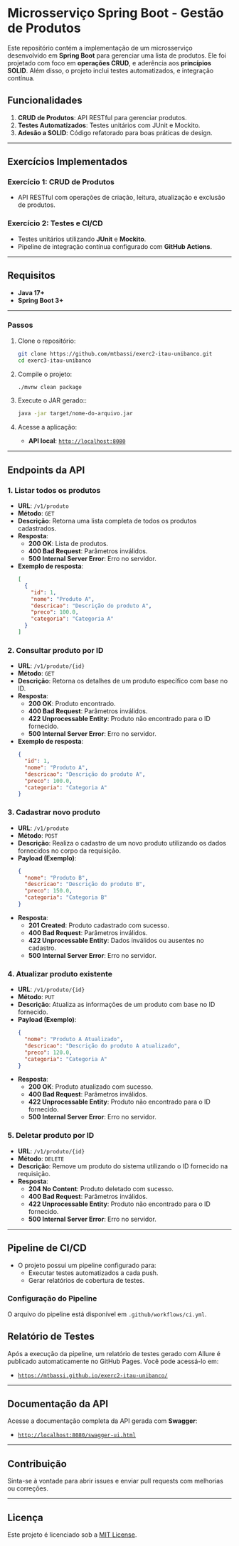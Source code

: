 # Microsserviço Spring Boot - Gestão de Produtos

Este repositório contém a implementação de um microsserviço desenvolvido em **Spring Boot** para gerenciar uma lista de produtos. Ele foi projetado com foco em **operações CRUD**, e aderência aos **princípios SOLID**. Além disso, o projeto inclui testes automatizados, e integração contínua.

## Funcionalidades
1. **CRUD de Produtos**: API RESTful para gerenciar produtos.
2. **Testes Automatizados**: Testes unitários com JUnit e Mockito.
3. **Adesão a SOLID**: Código refatorado para boas práticas de design.

---

## Exercícios Implementados

### Exercício 1: CRUD de Produtos
- API RESTful com operações de criação, leitura, atualização e exclusão de produtos.
  
### Exercício 2: Testes e CI/CD
- Testes unitários utilizando **JUnit** e **Mockito**.
- Pipeline de integração contínua configurado com **GitHub Actions**.

---

## Requisitos
- **Java 17+**
- **Spring Boot 3+**

---

### Passos
1. Clone o repositório:
   ```bash
   git clone https://github.com/mtbassi/exerc2-itau-unibanco.git
   cd exerc3-itau-unibanco
   ```

2. Compile o projeto:
   ```bash
   ./mvnw clean package
   ```

3. Execute o JAR gerado::
   ```bash
   java -jar target/nome-do-arquivo.jar
   ```

4. Acesse a aplicação:
   - **API local**: [`http://localhost:8080`](http://localhost:8080)
     
---

## Endpoints da API

### 1. **Listar todos os produtos**
- **URL**: `/v1/produto`
- **Método**: `GET`
- **Descrição**: Retorna uma lista completa de todos os produtos cadastrados.
- **Resposta**:
  - **200 OK**: Lista de produtos.
  - **400 Bad Request**: Parâmetros inválidos.
  - **500 Internal Server Error**: Erro no servidor.
- **Exemplo de resposta**:
  ```json
  [
    {
      "id": 1,
      "nome": "Produto A",
      "descricao": "Descrição do produto A",
      "preco": 100.0,
      "categoria": "Categoria A"
    }
  ]
  ```

### 2. **Consultar produto por ID**
- **URL**: `/v1/produto/{id}`
- **Método**: `GET`
- **Descrição**: Retorna os detalhes de um produto específico com base no ID.
- **Resposta**:
  - **200 OK**: Produto encontrado.
  - **400 Bad Request**: Parâmetros inválidos.
  - **422 Unprocessable Entity**: Produto não encontrado para o ID fornecido.
  - **500 Internal Server Error**: Erro no servidor.
- **Exemplo de resposta**:
  ```json
  {
    "id": 1,
    "nome": "Produto A",
    "descricao": "Descrição do produto A",
    "preco": 100.0,
    "categoria": "Categoria A"
  }
  ```

### 3. **Cadastrar novo produto**
- **URL**: `/v1/produto`
- **Método**: `POST`
- **Descrição**: Realiza o cadastro de um novo produto utilizando os dados fornecidos no corpo da requisição.
- **Payload (Exemplo)**:
  ```json
  {
    "nome": "Produto B",
    "descricao": "Descrição do produto B",
    "preco": 150.0,
    "categoria": "Categoria B"
  }
  ```
- **Resposta**:
  - **201 Created**: Produto cadastrado com sucesso.
  - **400 Bad Request**: Parâmetros inválidos.
  - **422 Unprocessable Entity**: Dados inválidos ou ausentes no cadastro.
  - **500 Internal Server Error**: Erro no servidor.

### 4. **Atualizar produto existente**
- **URL**: `/v1/produto/{id}`
- **Método**: `PUT`
- **Descrição**: Atualiza as informações de um produto com base no ID fornecido.
- **Payload (Exemplo)**:
  ```json
  {
    "nome": "Produto A Atualizado",
    "descricao": "Descrição do produto A atualizado",
    "preco": 120.0,
    "categoria": "Categoria A"
  }
  ```
- **Resposta**:
  - **200 OK**: Produto atualizado com sucesso.
  - **400 Bad Request**: Parâmetros inválidos.
  - **422 Unprocessable Entity**: Produto não encontrado para o ID fornecido.
  - **500 Internal Server Error**: Erro no servidor.

### 5. **Deletar produto por ID**
- **URL**: `/v1/produto/{id}`
- **Método**: `DELETE`
- **Descrição**: Remove um produto do sistema utilizando o ID fornecido na requisição.
- **Resposta**:
  - **204 No Content**: Produto deletado com sucesso.
  - **400 Bad Request**: Parâmetros inválidos.
  - **422 Unprocessable Entity**: Produto não encontrado para o ID fornecido.
  - **500 Internal Server Error**: Erro no servidor.

---

## Pipeline de CI/CD
- O projeto possui um pipeline configurado para:
  - Executar testes automatizados a cada push.
  - Gerar relatórios de cobertura de testes.

### Configuração do Pipeline
O arquivo do pipeline está disponível em `.github/workflows/ci.yml`.

## Relatório de Testes

Após a execução da pipeline, um relatório de testes gerado com Allure é publicado automaticamente no GitHub Pages. Você pode acessá-lo em:

- [`https://mtbassi.github.io/exerc2-itau-unibanco/`](https://mtbassi.github.io/exerc2-itau-unibanco/)

---

## Documentação da API
Acesse a documentação completa da API gerada com **Swagger**:
- [`http://localhost:8080/swagger-ui.html`](http://localhost:8080/swagger-ui.html)

---

## Contribuição
Sinta-se à vontade para abrir issues e enviar pull requests com melhorias ou correções. 

---

## Licença
Este projeto é licenciado sob a [MIT License](LICENSE).
